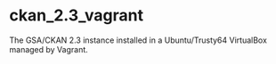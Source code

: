 # ckan_2.3_vagrant
The GSA/CKAN 2.3 instance installed in a Ubuntu/Trusty64 VirtualBox managed by Vagrant.
